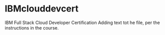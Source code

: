 # IBMclouddevcert
IBM Full Stack Cloud Developer Certification
Adding text tot he file, per the instructions in the course.
